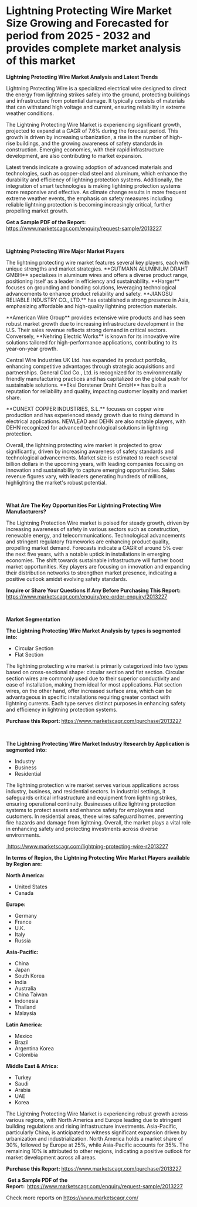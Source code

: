 <p><h1>Lightning Protecting Wire Market Size Growing and Forecasted for period from 2025 - 2032 and provides complete market analysis of this market</h1></p><p><strong>Lightning Protecting Wire Market Analysis and Latest Trends</strong></p>
<p><p>Lightning Protecting Wire is a specialized electrical wire designed to direct the energy from lightning strikes safely into the ground, protecting buildings and infrastructure from potential damage. It typically consists of materials that can withstand high voltage and current, ensuring reliability in extreme weather conditions. </p><p>The Lightning Protecting Wire Market is experiencing significant growth, projected to expand at a CAGR of 7.6% during the forecast period. This growth is driven by increasing urbanization, a rise in the number of high-rise buildings, and the growing awareness of safety standards in construction. Emerging economies, with their rapid infrastructure development, are also contributing to market expansion. </p><p>Latest trends indicate a growing adoption of advanced materials and technologies, such as copper-clad steel and aluminum, which enhance the durability and efficiency of lightning protection systems. Additionally, the integration of smart technologies is making lightning protection systems more responsive and effective. As climate change results in more frequent extreme weather events, the emphasis on safety measures including reliable lightning protection is becoming increasingly critical, further propelling market growth.</p></p>
<p><strong>Get a Sample PDF of the Report:&nbsp;</strong> <a href="https://www.marketscagr.com/enquiry/request-sample/2013227?utm_campaign=3277&utm_medium=2&utm_source=Github&utm_content=ia&utm_term=07042025&utm_id=lightning-protecting-wire">https://www.marketscagr.com/enquiry/request-sample/2013227</a></p>
<p>&nbsp;</p>
<p><strong>Lightning Protecting Wire Major Market Players</strong></p>
<p><p>The lightning protecting wire market features several key players, each with unique strengths and market strategies. **GUTMANN ALUMINIUM DRAHT GMBH** specializes in aluminum wires and offers a diverse product range, positioning itself as a leader in efficiency and sustainability. **Harger** focuses on grounding and bonding solutions, leveraging technological advancements to enhance product reliability and safety. **JIANGSU RELIABLE INDUSTRY CO., LTD.** has established a strong presence in Asia, emphasizing affordable and high-quality lightning protection materials.</p><p>**American Wire Group** provides extensive wire products and has seen robust market growth due to increasing infrastructure development in the U.S. Their sales revenue reflects strong demand in critical sectors. Conversely, **Nehring Electric Works** is known for its innovative wire solutions tailored for high-performance applications, contributing to its year-on-year growth.</p><p>Central Wire Industries UK Ltd. has expanded its product portfolio, enhancing competitive advantages through strategic acquisitions and partnerships. General Clad Co., Ltd. is recognized for its environmentally friendly manufacturing practices and has capitalized on the global push for sustainable solutions. **Eksi Dorstener Draht GmbH** has built a reputation for reliability and quality, impacting customer loyalty and market share.</p><p>**CUNEXT COPPER INDUSTRIES, S.L.** focuses on copper wire production and has experienced steady growth due to rising demand in electrical applications. NEWLEAD and DEHN are also notable players, with DEHN recognized for advanced technological solutions in lightning protection.</p><p>Overall, the lightning protecting wire market is projected to grow significantly, driven by increasing awareness of safety standards and technological advancements. Market size is estimated to reach several billion dollars in the upcoming years, with leading companies focusing on innovation and sustainability to capture emerging opportunities. Sales revenue figures vary, with leaders generating hundreds of millions, highlighting the market's robust potential.</p></p>
<p>&nbsp;</p>
<p><strong>What Are The Key Opportunities For Lightning Protecting Wire Manufacturers?</strong></p>
<p><p>The Lightning Protection Wire market is poised for steady growth, driven by increasing awareness of safety in various sectors such as construction, renewable energy, and telecommunications. Technological advancements and stringent regulatory frameworks are enhancing product quality, propelling market demand. Forecasts indicate a CAGR of around 5% over the next five years, with a notable uptick in installations in emerging economies. The shift towards sustainable infrastructure will further boost market opportunities. Key players are focusing on innovation and expanding their distribution networks to strengthen market presence, indicating a positive outlook amidst evolving safety standards.</p></p>
<p><strong>Inquire or Share Your Questions If Any Before Purchasing This Report:</strong> <a href="https://www.marketscagr.com/enquiry/pre-order-enquiry/2013227?utm_campaign=3277&utm_medium=2&utm_source=Github&utm_content=ia&utm_term=07042025&utm_id=lightning-protecting-wire">https://www.marketscagr.com/enquiry/pre-order-enquiry/2013227</a></p>
<p>&nbsp;</p>
<p><strong>Market Segmentation</strong></p>
<p><strong>The Lightning Protecting Wire Market Analysis by types is segmented into:</strong></p>
<p><ul><li>Circular Section</li><li>Flat Section</li></ul></p>
<p><p>The lightning protecting wire market is primarily categorized into two types based on cross-sectional shape: circular section and flat section. Circular section wires are commonly used due to their superior conductivity and ease of installation, making them ideal for most applications. Flat section wires, on the other hand, offer increased surface area, which can be advantageous in specific installations requiring greater contact with lightning currents. Each type serves distinct purposes in enhancing safety and efficiency in lightning protection systems.</p></p>
<p><strong>Purchase this Report:&nbsp;</strong><a href="https://www.marketscagr.com/purchase/2013227?utm_campaign=3277&utm_medium=2&utm_source=Github&utm_content=ia&utm_term=07042025&utm_id=lightning-protecting-wire">https://www.marketscagr.com/purchase/2013227</a></p>
<p>&nbsp;</p>
<p><strong>The Lightning Protecting Wire Market Industry Research by Application is segmented into:</strong></p>
<p><ul><li>Industry</li><li>Business</li><li>Residential</li></ul></p>
<p><p>The lightning protection wire market serves various applications across industry, business, and residential sectors. In industrial settings, it safeguards critical infrastructure and equipment from lightning strikes, ensuring operational continuity. Businesses utilize lightning protection systems to protect assets and enhance safety for employees and customers. In residential areas, these wires safeguard homes, preventing fire hazards and damage from lightning. Overall, the market plays a vital role in enhancing safety and protecting investments across diverse environments.</p></p>
<p><a href="https://www.marketscagr.com/lightning-protecting-wire-r2013227?utm_campaign=3277&utm_medium=2&utm_source=Github&utm_content=ia&utm_term=07042025&utm_id=lightning-protecting-wire">&nbsp;https://www.marketscagr.com/lightning-protecting-wire-r2013227</a></p>
<p><strong>In terms of Region, the Lightning Protecting Wire Market Players available by Region are:</strong></p>
<p>
    <p> <strong> North America: </strong>
        <ul>
            <li>United States</li>
            <li>Canada</li>
        </ul>
        </p> 
    <p> <strong> Europe: </strong>
        <ul>
            <li>Germany</li>
            <li>France</li>
            <li>U.K.</li>
            <li>Italy</li>
            <li>Russia</li>
        </ul>
        </p> 
    <p> <strong> Asia-Pacific: </strong>
        <ul>
            <li>China</li>
            <li>Japan</li>
            <li>South Korea</li>
            <li>India</li>
            <li>Australia</li>
            <li>China Taiwan</li>
            <li>Indonesia</li>
            <li>Thailand</li>
            <li>Malaysia</li>
        </ul>
        </p> 
    <p> <strong> Latin America: </strong>
        <ul>
            <li>Mexico</li>
            <li>Brazil</li>
            <li>Argentina Korea</li>
            <li>Colombia</li>
        </ul>
        </p> 
    <p> <strong> Middle East & Africa: </strong>
        <ul>
            <li>Turkey</li>
            <li>Saudi</li>
            <li>Arabia</li>
            <li>UAE</li>
            <li>Korea</li>
        </ul>
    </p>
    </p>
<p><p>The Lightning Protecting Wire Market is experiencing robust growth across various regions, with North America and Europe leading due to stringent building regulations and rising infrastructure investments. Asia-Pacific, particularly China, is anticipated to witness significant expansion driven by urbanization and industrialization. North America holds a market share of 30%, followed by Europe at 25%, while Asia-Pacific accounts for 35%. The remaining 10% is attributed to other regions, indicating a positive outlook for market development across all areas.</p></p>
<p><strong>Purchase this Report: </strong><a href="https://www.marketscagr.com/purchase/2013227?utm_campaign=3277&utm_medium=2&utm_source=Github&utm_content=ia&utm_term=07042025&utm_id=lightning-protecting-wire">https://www.marketscagr.com/purchase/2013227</a></p>
<p>&nbsp;<strong>Get a Sample PDF of the Report:&nbsp;&nbsp;</strong><a href="https://www.marketscagr.com/enquiry/request-sample/2013227?utm_campaign=3277&utm_medium=2&utm_source=Github&utm_content=ia&utm_term=07042025&utm_id=lightning-protecting-wire">https://www.marketscagr.com/enquiry/request-sample/2013227</a></p>
<p><strong></strong></p>
<p>Check more reports on <a href="https://www.marketscagr.com/?utm_campaign=3277&utm_medium=2&utm_source=Github&utm_content=ia&utm_term=07042025&utm_id=lightning-protecting-wire">https://www.marketscagr.com/</a></p>